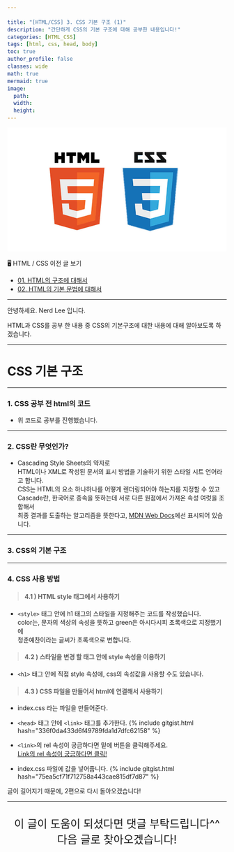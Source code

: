 ```yaml
---

title: "[HTML/CSS] 3. CSS 기본 구조 (1)"
description: "간단하게 CSS의 기본 구조에 대해 공부한 내용입니다!"
categories: [HTML_CSS]
tags: [html, css, head, body]
toc: true
author_profile: false
classes: wide
math: true
mermaid: true
image:
  path: 
  width: 
  height:
---
```


![](/assets/img/etc/html_css.jpeg)

🖥 HTML / CSS 이전 글 보기

- [01. HTML의 구조에 대해서](/html_css/0001/)
- [02. HTML의 기본 문법에 대해서](/html_css/0002/)

---

안녕하세요. Nerd Lee 입니다.

HTML과 CSS를 공부 한 내용 중 CSS의 기본구조에 대한 내용에 대해 알아보도록 하겠습니다.

---

# CSS 기본 구조

---

### 1. CSS 공부 전 html의 코드

<script src="https://gist.github.com/Nerd-Lee/f4d96a935f5f65292a9407f44552c928.js"></script>

- 위 코드로 공부를 진행했습니다.

---

### 2. CSS란 무엇인가?

- Cascading Style Sheets의 약자로<br>
  HTML이나 XML로 작성된 문서의 표시 방법을 기술하기 위한 스타일 시트 언어라고 합니다.<br>
  CSS는 HTML의 요소 하나하나를 어떻게 렌더링되어야 하는지를 지정할 수 있고<br>
  Cascade란, 한국어로 종속을 뜻하는데 서로 다른 원점에서 가져온 속성 여럿을 조합해서<br>
  최종 결과를 도출하는 알고리즘을 뜻한다고,
  [MDN Web Docs](https://developer.mozilla.org/ko/docs/Web/CSS/Cascade)에선 표시되어 있습니다.

---

### 3. CSS의 기본 구조

<script src="https://gist.github.com/Nerd-Lee/dadb54cbf3f155e11d4542d828a5c953.js"></script>

---

### 4. CSS 사용 방법

> #### 4.1 ) HTML style 태그에서 사용하기

<script src="https://gist.github.com/Nerd-Lee/3e4816d077b7ab01a164444bde3802ce.js"></script>

- `<style>` 태그 안에 h1 태그의 스타일을 지정해주는 코드를 작성했습니다.<br>
  color는, 문자의 색상의 속성을 뜻하고 green은 아시다시피 초록색으로 지정했기에<br>
  청춘예찬이라는 글씨가 초록색으로 변합니다.

> #### 4.2 ) 스타일을 변경 할 태그 안에 style 속성을 이용하기

<script src="https://gist.github.com/Nerd-Lee/675483c4a49d75cf82773fd0b740171e.js"></script>

- `<h1>` 태그 안에 직접 style 속성에, css의 속성값을 사용할 수도 있습니다.

> #### 4.3 ) CSS 파일을 만들어서 html에 연결해서 사용하기

- index.css 라는 파일을 만들어준다.
- `<head>` 태그 안에 `<link>` 태그를 추가한다.
  {% include gitgist.html hash="336f0da433d6f49789fda1d7dfc62158" %}

- `<link>`의 rel 속성이 궁금하다면 밑에 버튼을 클릭해주세요.<br>
  <a href="http://tcpschool.com/html-tag-attrs/link-rel" class="btn btn--primary" target="_blank">Link의 rel 속성이 궁금하다면 클릭!</a>

- index.css 파일에 값을 넣어줍니다.
  {% include gitgist.html hash="75ea5cf71f712758a443cae815df7d87" %}

글이 길어지기 때문에, 2편으로 다시 돌아오겠습니다!

---

<br>

<div style="font-size:25px; text-align:center">
이 글이 도움이 되셨다면 댓글 부탁드립니다^^<br>
다음 글로 찾아오겠습니다!

</div>

